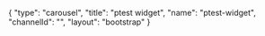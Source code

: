 {
    "type": "carousel",
    "title": "ptest widget",
    "name": "ptest-widget",
    "channelId": "",
    "layout": "bootstrap"
}